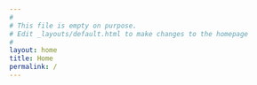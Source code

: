 ```yaml
---
#
# This file is empty on purpose.
# Edit _layouts/default.html to make changes to the homepage
#
layout: home
title: Home
permalink: /
---
```

